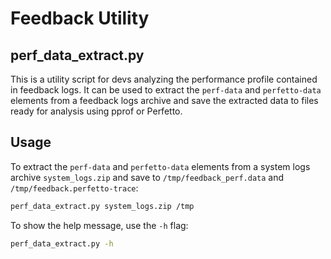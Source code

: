 # Feedback Utility

## perf\_data\_extract.py

This is a utility script for devs analyzing the performance profile contained
in feedback logs. It can be used to extract the `perf-data` and `perfetto-data`
elements from a feedback logs archive and save the extracted data to files
ready for analysis using pprof or Perfetto.

## Usage

To extract the `perf-data` and `perfetto-data` elements from a system logs
archive `system_logs.zip` and save to `/tmp/feedback_perf.data` and
`/tmp/feedback.perfetto-trace`:

```sh
perf_data_extract.py system_logs.zip /tmp
```

To show the help message, use the `-h` flag:

```sh
perf_data_extract.py -h
```
